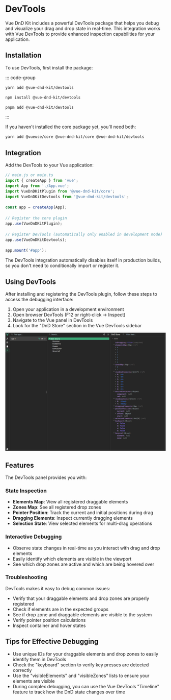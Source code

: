 # DevTools

Vue DnD Kit includes a powerful DevTools package that helps you debug and visualize your drag and drop state in real-time. This integration works with Vue DevTools to provide enhanced inspection capabilities for your application.

## Installation

To use DevTools, first install the package:

::: code-group

```bash [yarn]
yarn add @vue-dnd-kit/devtools
```

```bash [npm]
npm install @vue-dnd-kit/devtools
```

```bash [pnpm]
pnpm add @vue-dnd-kit/devtools
```

:::

If you haven't installed the core package yet, you'll need both:

```bash
yarn add @vueuse/core @vue-dnd-kit/core @vue-dnd-kit/devtools
```

## Integration

Add the DevTools to your Vue application:

```js
// main.js or main.ts
import { createApp } from 'vue';
import App from './App.vue';
import VueDnDKitPlugin from '@vue-dnd-kit/core';
import VueDnDKitDevtools from '@vue-dnd-kit/devtools';

const app = createApp(App);

// Register the core plugin
app.use(VueDnDKitPlugin);

// Register DevTools (automatically only enabled in development mode)
app.use(VueDnDKitDevtools);

app.mount('#app');
```

The DevTools integration automatically disables itself in production builds, so you don't need to conditionally import or register it.

## Using DevTools

After installing and registering the DevTools plugin, follow these steps to access the debugging interface:

1. Open your application in a development environment
2. Open browser DevTools (F12 or right-click → Inspect)
3. Navigate to the Vue panel in DevTools
4. Look for the "DnD Store" section in the Vue DevTools sidebar

![Vue DnD Kit DevTools](/public/docs/images/devtools-screenshot.png)

## Features

The DevTools panel provides you with:

### State Inspection

- **Elements Map**: View all registered draggable elements
- **Zones Map**: See all registered drop zones
- **Pointer Position**: Track the current and initial positions during drag
- **Dragging Elements**: Inspect currently dragging elements
- **Selection State**: View selected elements for multi-drag operations

### Interactive Debugging

- Observe state changes in real-time as you interact with drag and drop elements
- Easily identify which elements are visible in the viewport
- See which drop zones are active and which are being hovered over

### Troubleshooting

DevTools makes it easy to debug common issues:

- Verify that your draggable elements and drop zones are properly registered
- Check if elements are in the expected groups
- See if drop zone and draggable elements are visible to the system
- Verify pointer position calculations
- Inspect container and hover states

## Tips for Effective Debugging

- Use unique IDs for your draggable elements and drop zones to easily identify them in DevTools
- Check the "keyboard" section to verify key presses are detected correctly
- Use the "visibleElements" and "visibleZones" lists to ensure your elements are visible
- During complex debugging, you can use the Vue DevTools "Timeline" feature to track how the DnD state changes over time
